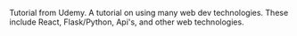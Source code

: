Tutorial from Udemy. A tutorial on using many web dev technologies. These include React, Flask/Python, Api's, and other web technologies.
